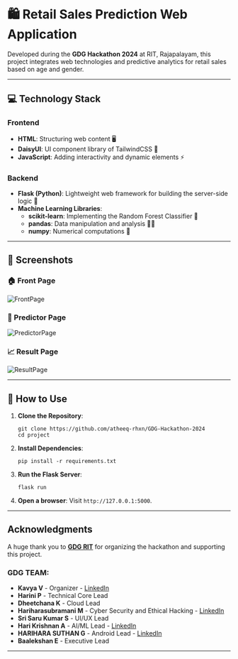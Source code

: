 # 🛍️ Retail Sales Prediction Web Application

Developed during the **GDG Hackathon 2024** at RIT, Rajapalayam, this project integrates web technologies and predictive analytics for retail sales based on age and gender.

---

## 💻 Technology Stack

### Frontend
- **HTML**: Structuring web content 🖥️
- **DaisyUI**: UI component library of TailwindCSS 🌟
- **JavaScript**: Adding interactivity and dynamic elements ⚡

### Backend
- **Flask (Python)**: Lightweight web framework for building the server-side logic 🐍
- **Machine Learning Libraries**:
  - **scikit-learn**: Implementing the Random Forest Classifier 🌳
  - **pandas**: Data manipulation and analysis 🧑‍💻
  - **numpy**: Numerical computations 🔢

---

## 📸 Screenshots

### 🏠 Front Page
![FrontPage](https://github.com/user-attachments/assets/157ef427-c007-4535-a501-5eafdeb84385)

### 🔮 Predictor Page
![PredictorPage](https://github.com/user-attachments/assets/8a7db380-9ac2-46d9-8043-20c3941130a4)

### 📈 Result Page
![ResultPage](https://github.com/user-attachments/assets/eb39ea5e-aa3f-478e-8096-c35742020e99)

---

## 🔧 How to Use

1. **Clone the Repository**:
   ```
   git clone https://github.com/atheeq-rhxn/GDG-Hackathon-2024
   cd project
   ```

2. **Install Dependencies**:
   ```
   pip install -r requirements.txt
   ```

3. **Run the Flask Server**:
   ```
   flask run
   ```

4. **Open a browser**: Visit `http://127.0.0.1:5000`.

---

## Acknowledgments

A huge thank you to **[GDG RIT](https://gdg.community.dev/events/details/google-gdg-on-campus-ramco-institute-of-technology-rajapalayam-india-presents-build-with-ai/)** for organizing the hackathon and supporting this project.

### GDG TEAM:
- **Kavya V** - Organizer - [LinkedIn](https://www.linkedin.com/in/kavya-v-02u/)
- **Harini P** - Technical Core Lead
- **Dheetchana K** - Cloud Lead
- **Hariharasubramani M** - Cyber Security and Ethical Hacking - [LinkedIn](https://www.linkedin.com/in/hariharasubramani-m-b6a3b1255/)
- **Sri Saru Kumar S** - UI/UX Lead
- **Hari Krishnan A** - AI/ML Lead - [LinkedIn](https://in.linkedin.com/in/hari-krishnan-ai)
- **HARIHARA SUTHAN G** - Android Lead - [LinkedIn](https://linkedin.com/in/harihara-suthan-g-833a32269)
- **Baalekshan E** - Executive Lead

---
